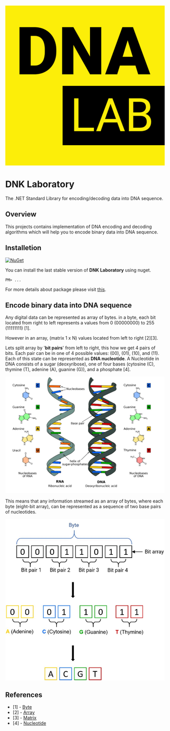![](https://github.com/SerhiiVoznyi/DNA-Laboratory/blob/master/assets/Logo.jpg)

# DNK Laboratory

The .NET Standard Library for encoding/decoding data into DNA sequence.

## Overview

This projects contains implementation of DNA encoding and decoding algorithms which will help you to encode binary data into DNA sequence.

## Installetion
[![NuGet](https://img.shields.io/badge/NuGet-0.0.1.alfa-blue.svg)](...)

You can install the last stable version of **DNK Laboratory** using nuget.
```
PM> ...
```
For more details about package please visit [this](...).

## Encode binary data into DNA sequence
Any digital data can be represented as array of bytes.
in a byte, each bit located from right to left represents a values from 0 (00000000) to 255 (11111111) [1].

However in an array, (matrix 1 x N) values located from left to right [2][3].

Lets split array by '**bit pairs**' from left to right, this how we get 4 pairs of bits. Each pair can be in one of 4 possible values: (00), (01), (10), and (11).
Each of this state can be represented as **DNA nucleotide**.
A Nucleotide in DNA consists of a sugar (deoxyribose), one of four bases (cytosine (C), thymine (T), adenine (A), guanine (G)), and a phosphate [4].

![](https://github.com/SerhiiVoznyi/DNA-Laboratory/blob/master/assets/dna.JPG)

This means that any information streamed as an array of bytes, where each byte (eight-bit array), can be represented as a sequence of two base pairs of nucleotides.

![](https://github.com/SerhiiVoznyi/DNA-Laboratory/blob/master/assets/Byte-To-DNA.JPG)

## References
* [1] - [Byte](https://en.wikipedia.org/wiki/Byte)
* [2] - [Array](https://docs.microsoft.com/en-us/dotnet/api/system.array?view=netcore-3.1)
* [3] - [Matrix](https://en.wikipedia.org/wiki/Matrix_mathematics)
* [4] - [Nucleotide](https://en.wikipedia.org/wiki/Nucleotide)
